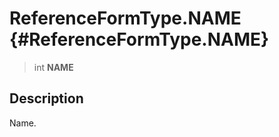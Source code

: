 ReferenceFormType.NAME {#ReferenceFormType.NAME}
======================

> int **NAME**

Description
-----------

Name.
